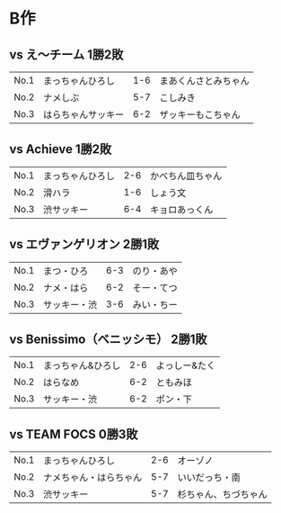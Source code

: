 # B作

## vs え～チーム 1勝2敗

|   |   |   |   |
|---|---|---|---|
| No.1 | まっちゃんひろし  | 1-6 | まあくんさとみちゃん  |
| No.2 | ナメしぶ  | 5-7 | こしみき |
| No.3 | はらちゃんサッキー | 6-2 | ザッキーもこちゃん |

## vs Achieve 1勝2敗

|   |   |   |   |
|---|---|---|---|
| No.1 | まっちゃんひろし  | 2-6 | かべちん皿ちゃん |
| No.2 | 滑ハラ | 1-6 | しょう文 |
| No.3 | 渋サッキー | 6-4 | キョロあっくん |

## vs エヴァンゲリオン 2勝1敗

|   |   |   |   |
|---|---|---|---|
| No.1 | まつ・ひろ | 6-3 | のり・あや  |
| No.2 | ナメ・はら | 6-2 | そー・てつ  |
| No.3 | サッキー・渋 | 3-6 | みい・ちー |

## vs Benissimo（ベニッシモ） 2勝1敗

|   |   |   |   |
|---|---|---|---|
| No.1 | まっちゃん&ひろし  | 2-6 | よっしー&たく |
| No.2 | はらなめ | 6-2 | ともみほ |
| No.3 | サッキー・渋 | 6-2 | ポン・下 |

## vs TEAM FOCS 0勝3敗

|   |   |   |   |
|---|---|---|---|
| No.1 | まっちゃんひろし | 2-6 | オーゾノ |
| No.2 | ナメちゃん・はらちゃん | 5-7 | いいだっち・南 |
| No.3 | 渋サッキー | 5-7 | 杉ちゃん、ちづちゃん |

